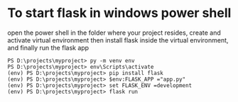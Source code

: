 # To start flask in windows power shell

open the power shell in the folder where your project resides, create and activate virtual environment then install flask inside the virtual environment, and finally run the flask app

```
PS D:\projects\myproject> py -m venv env
PS D:\projects\myproject> env\Scripts\activate
(env) PS D:\projects\myproject> pip install flask
(env) PS D:\projects\myproject> $env:FLASK_APP ="app.py"
(env) PS D:\projects\myproject> set FLASK_ENV =development
(env) PS D:\projects\myproject> flask run
```
